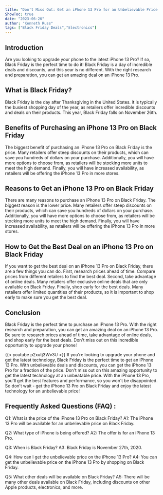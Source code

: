 ```yaml
---
title: "Don't Miss Out: Get an iPhone 13 Pro for an Unbelievable Price on Black Friday!"
ShowToc: true 
date: "2023-06-26"
author: "Kenneth Russ" 
tags: ["Black Friday Deals","Electronics"]
---
```

## Introduction 
Are you looking to upgrade your phone to the latest iPhone 13 Pro? If so, Black Friday is the perfect time to do it! Black Friday is a day of incredible deals and discounts, and this year is no different. With the right research and preparation, you can get an amazing deal on an iPhone 13 Pro. 

## What is Black Friday?
Black Friday is the day after Thanksgiving in the United States. It is typically the busiest shopping day of the year, as retailers offer incredible discounts and deals on their products. This year, Black Friday falls on November 26th. 

## Benefits of Purchasing an iPhone 13 Pro on Black Friday
The biggest benefit of purchasing an iPhone 13 Pro on Black Friday is the price. Many retailers offer steep discounts on their products, which can save you hundreds of dollars on your purchase. Additionally, you will have more options to choose from, as retailers will be stocking more units to meet the high demand. Finally, you will have increased availability, as retailers will be offering the iPhone 13 Pro in more stores. 

## Reasons to Get an iPhone 13 Pro on Black Friday
There are many reasons to purchase an iPhone 13 Pro on Black Friday. The biggest reason is the lower price. Many retailers offer steep discounts on their products, which can save you hundreds of dollars on your purchase. Additionally, you will have more options to choose from, as retailers will be stocking more units to meet the high demand. Finally, you will have increased availability, as retailers will be offering the iPhone 13 Pro in more stores. 

## How to Get the Best Deal on an iPhone 13 Pro on Black Friday
If you want to get the best deal on an iPhone 13 Pro on Black Friday, there are a few things you can do. First, research prices ahead of time. Compare prices from different retailers to find the best deal. Second, take advantage of online deals. Many retailers offer exclusive online deals that are only available on Black Friday. Finally, shop early for the best deals. Many retailers offer limited quantities of their products, so it is important to shop early to make sure you get the best deal. 

## Conclusion
Black Friday is the perfect time to purchase an iPhone 13 Pro. With the right research and preparation, you can get an amazing deal on an iPhone 13 Pro. Be sure to research prices ahead of time, take advantage of online deals, and shop early for the best deals. Don't miss out on this incredible opportunity to upgrade your phone!

{{< youtube p2xutj3Wv3U >}} 
If you're looking to upgrade your phone and get the latest technology, Black Friday is the perfect time to get an iPhone 13 Pro. With unbelievable deals and discounts, you can get the iPhone 13 Pro for a fraction of the price. Don't miss out on this amazing opportunity to get the latest technology at an unbeatable price. With the iPhone 13 Pro, you'll get the best features and performance, so you won't be disappointed. So don't wait - get the iPhone 13 Pro on Black Friday and enjoy the latest technology for an unbelievable price!

## Frequently Asked Questions (FAQ) :
Q1: What is the price of the iPhone 13 Pro on Black Friday?
A1: The iPhone 13 Pro will be available for an unbelievable price on Black Friday.

Q2: What type of iPhone is being offered?
A2: The offer is for an iPhone 13 Pro.

Q3: When is Black Friday?
A3: Black Friday is November 27th, 2020.

Q4: How can I get the unbelievable price on the iPhone 13 Pro?
A4: You can get the unbelievable price on the iPhone 13 Pro by shopping on Black Friday.

Q5: What other deals will be available on Black Friday?
A5: There will be many other deals available on Black Friday, including discounts on other Apple products, electronics, and more.


